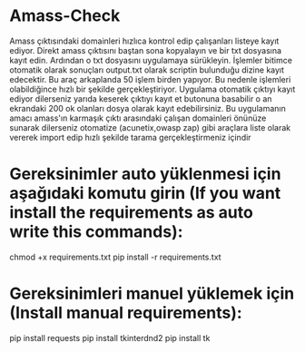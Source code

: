 # Amass-Check
Amass çıktısındaki domainleri hızlıca kontrol edip çalışanları listeye kayıt ediyor. Direkt amass çıktısını baştan sona kopyalayın ve bir txt dosyasına kayıt edin. Ardından o txt dosyasını uygulamaya sürükleyin. 
İşlemler bitimce otomatik olarak sonuçları output.txt olarak scriptin bulunduğu dizine kayıt edecektir. Bu araç arkaplanda 50 işlem birden yapıyor. Bu nedenle işlemleri olabildiğince hızlı bir şekilde gerçekleştiriyor.
Uygulama otomatik çıktıyı kayıt ediyor dilerseniz yarıda keserek çıktıyı kayıt et butonuna basabilir o an ekrandaki 200 ok olanları dosya olarak kayıt edebilirsiniz.
Bu uygulamanın amacı amass'ın karmaşık çıktı arasındaki çalışan domainleri önünüze sunarak dilerseniz otomatize (acunetix,owasp zap) gibi araçlara liste olarak vererek import edip hızlı şekilde tarama gerçekleştirmeniz içindir


# Gereksinimler auto yüklenmesi için aşağıdaki komutu girin (If you want install the requirements as auto  write this commands):
chmod +x requirements.txt
pip install -r requirements.txt

# Gereksinimleri manuel yüklemek için (Install manual requirements):
pip install requests
pip install tkinterdnd2
pip install tk



